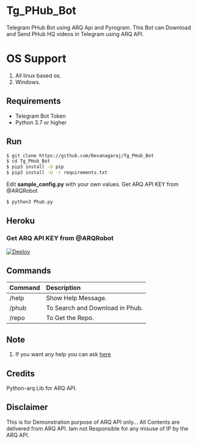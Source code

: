# Tg_PHub_Bot

Telegram PHub Bot using ARQ Api and Pyrogram. This Bot can Download and Send PHub HQ videos in Telegram using ARQ API.


# OS Support

1. All linux based os.
2. Windows.


## Requirements

- Telegram Bot Token
- Python 3.7 or higher 

## Run


```sh
$ git clone https://github.com/Devanagaraj/Tg_PHub_Bot
$ cd Tg_PHub_Bot
$ pip3 install -U pip
$ pip3 install -U -r requirements.txt
```
Edit **sample_config.py** with your own values.
Get ARQ API KEY from @ARQRobot

```sh
$ python3 Phub.py
```


## Heroku

### Get ARQ API KEY from @ARQRobot

[![Deploy](https://www.herokucdn.com/deploy/button.svg)](https://heroku.com/deploy?template=https://github.com/prono69/Tg_PHub_Bot)


## Commands

Command | Description
:--- | :---
/help | Show Help Message.
/phub | To Search and Download in Phub.
/repo | To Get the Repo.

## Note

1. If you want any help you can ask [here](https://t.me/PatheticProgrammers)

## Credits

 Python-arq Lib for ARQ API.

## Disclaimer

This is for Demonstration purpose of ARQ API only...
All Contents are delivered from ARQ API.
Iam not Responsible for any misuse of IP by the ARQ API.
